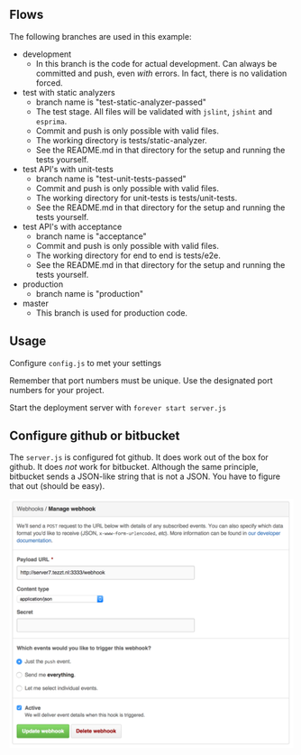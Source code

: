 
## Flows
The following branches are used in this example:
* development
  * In this branch is the code for actual development. Can always be committed and push, even _with_ errors. In fact, there is no validation forced.
* test with static analyzers
  * branch name is "test-static-analyzer-passed"
  * The test stage. All files will be validated with `jslint`, `jshint` and `esprima`.
  * Commit and push is only possible with valid files.
  * The working directory is tests/static-analyzer.
  * See the README.md in that directory for the setup and running the tests yourself.
* test API's with unit-tests
  * branch name is "test-unit-tests-passed"
  * Commit and push is only possible with valid files.
  * The working directory for unit-tests is tests/unit-tests.
  * See the README.md in that directory for the setup and running the tests yourself.
* test API's with acceptance
  * branch name is "acceptance"
  * Commit and push is only possible with valid files.
  * The working directory for end to end is tests/e2e.
  * See the README.md in that directory for the setup and running the tests yourself.
* production
  * branch name is "production"
* master
  * This branch is used for production code.

## Usage
Configure `config.js` to met your settings

Remember that port numbers must be unique. Use the designated port numbers for your project.

Start the deployment server with `forever start server.js`

## Configure github or bitbucket
The `server.js` is configured fot github. It does work out of the box for github. It does _not_ work for bitbucket. Although the same principle, bitbucket sends a JSON-like string that is not a JSON. You have to figure that out (should be easy).


![Github web configuration](https://raw.githubusercontent.com/theotheu/hook-test/master/assets/github-webhooks.png)








